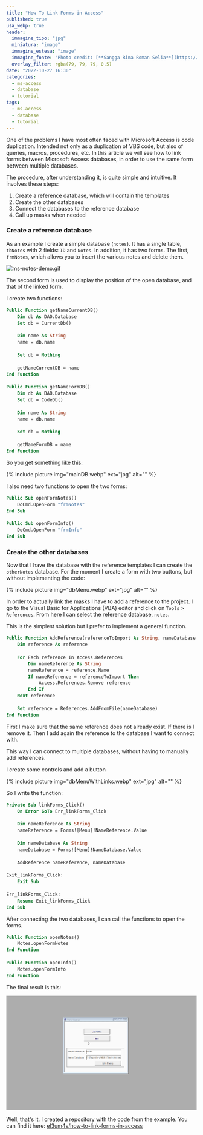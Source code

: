 ```yaml
---
title: "How To Link Forms in Access"
published: true
usa_webp: true
header:
  immagine_tipo: "jpg"
  miniatura: "image"
  immagine_estesa: "image"
  immagine_fonte: "Photo credit: [**Sangga Rima Roman Selia**](https://unsplash.com/@sxy_selia)"
  overlay_filter: rgba(79, 79, 79, 0.5)
date: "2022-10-27 16:30"
categories:
  - ms-access
  - database
  - tutorial
tags:
  - ms-access
  - database
  - tutorial
---
```


One of the problems I have most often faced with Microsoft Access is code duplication. Intended not only as a duplication of VBS code, but also of queries, macros, procedures, etc. In this article we will see how to link forms between Microsoft Access databases, in order to use the same form between multiple databases.

The procedure, after understanding it, is quite simple and intuitive. It involves these steps:

1. Create a reference database, which will contain the templates
2. Create the other databases
3. Connect the databases to the reference database
4. Call up masks when needed

### Create a reference database

As an example I create a simple database (`notes`). It has a single table, `tbNotes` with 2 fields: `ID` and `Notes`. In addition, it has two forms. The first, `frmNotes`, which allows you to insert the various notes and delete them.

![ms-notes-demo.gif](https://raw.githubusercontent.com/el3um4s/strani-anelli-blog/master/_posts/2022/2022-10-27-how-to-link-forms-in-access/ms-notes-demo.gif)

The second form is used to display the position of the open database, and that of the linked form.

I create two functions:

```vb
Public Function getNameCurrentDB()
    Dim db As DAO.Database
    Set db = CurrentDb()

    Dim name As String
    name = db.name

    Set db = Nothing

    getNameCurrentDB = name
End Function

Public Function getNameFormDB()
    Dim db As DAO.Database
    Set db = CodeDb()

    Dim name As String
    name = db.name

    Set db = Nothing

    getNameFormDB = name
End Function
```

So you get something like this:

{% include picture img="mainDB.webp" ext="jpg" alt="" %}

I also need two functions to open the two forms:

```vb
Public Sub openFormNotes()
    DoCmd.OpenForm "frmNotes"
End Sub

Public Sub openFormInfo()
    DoCmd.OpenForm "frmInfo"
End Sub
```

### Create the other databases

Now that I have the database with the reference templates I can create the `otherNotes` database. For the moment I create a form with two buttons, but without implementing the code:

{% include picture img="dbMenu.webp" ext="jpg" alt="" %}

In order to actually link the masks I have to add a reference to the project. I go to the Visual Basic for Applications (VBA) editor and click on `Tools` > `References`. From here I can select the reference database, `notes`.

This is the simplest solution but I prefer to implement a general function.

```vb
Public Function AddReference(referenceToImport As String, nameDatabase As String)
    Dim reference As reference

    For Each reference In Access.References
        Dim nameReference As String
        nameReference = reference.Name
        If nameReference = referenceToImport Then
            Access.References.Remove reference
        End If
    Next reference

    Set reference = References.AddFromFile(nameDatabase)
End Function
```

First I make sure that the same reference does not already exist. If there is I remove it. Then I add again the reference to the database I want to connect with.

This way I can connect to multiple databases, without having to manually add references.

I create some controls and add a button

{% include picture img="dbMenuWithLinks.webp" ext="jpg" alt="" %}

So I write the function:

```vb
Private Sub linkForms_Click()
    On Error GoTo Err_linkForms_Click

    Dim nameReference As String
    nameReference = Forms![Menu]!NameReference.Value

    Dim nameDatabase As String
    nameDatabase = Forms![Menu]!NameDatabase.Value

    AddReference nameReference, nameDatabase

Exit_linkForms_Click:
    Exit Sub

Err_linkForms_Click:
    Resume Exit_linkForms_Click
End Sub
```

After connecting the two databases, I can call the functions to open the forms.

```vb
Public Function openNotes()
    Notes.openFormNotes
End Function

Public Function openInfo()
    Notes.openFormInfo
End Function
```

The final result is this:

![ms-notes-demo.gif](https://raw.githubusercontent.com/el3um4s/strani-anelli-blog/master/_posts/2022/2022-10-27-how-to-link-forms-in-access/showFormsLinked.gif)

Well, that's it. I created a repository with the code from the example. You can find it here: [el3um4s/how-to-link-forms-in-access](https://github.com/el3um4s/how-to-link-forms-in-access)
